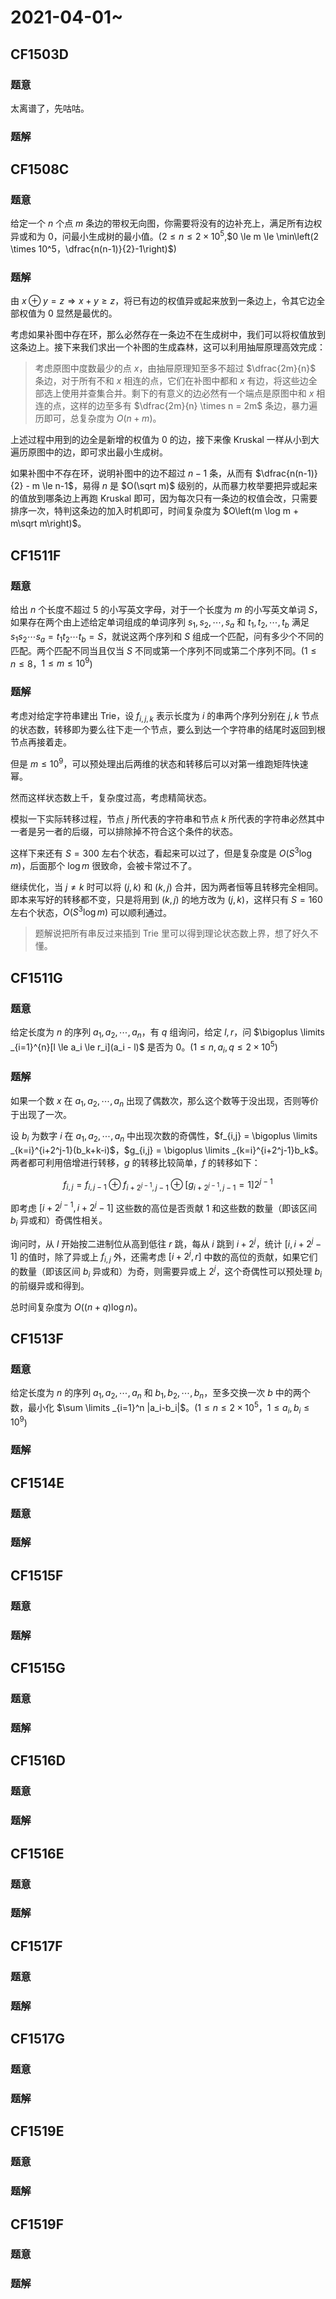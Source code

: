# 2021-04-01~

## **CF1503D**

### 题意

太离谱了，先咕咕。

### 题解



## **CF1508C**

### 题意

给定一个 $n$ 个点 $m$ 条边的带权无向图，你需要将没有的边补充上，满足所有边权异或和为 $0$，问最小生成树的最小值。($2 \le n \le 2 \times 10^5$,$0 \le m \le \min\left(2 \times 10^5，\dfrac{n(n-1)}{2}-1\right)$)

### 题解

由 $x \oplus y=z \Rightarrow x + y \ge z$，将已有边的权值异或起来放到一条边上，令其它边全部权值为 $0$ 显然是最优的。

考虑如果补图中存在环，那么必然存在一条边不在生成树中，我们可以将权值放到这条边上。接下来我们求出一个补图的生成森林，这可以利用抽屉原理高效完成：

> 考虑原图中度数最少的点 $x$，由抽屉原理知至多不超过 $\dfrac{2m}{n}$ 条边，对于所有不和 $x$ 相连的点，它们在补图中都和 $x$ 有边，将这些边全部选上使用并查集合并。剩下的有意义的边必然有一个端点是原图中和 $x$ 相连的点，这样的边至多有 $\dfrac{2m}{n} \times n = 2m$ 条边，暴力遍历即可，总复杂度为 $O(n+m)$。

上述过程中用到的边全是新增的权值为 $0$ 的边，接下来像 Kruskal 一样从小到大遍历原图中的边，即可求出最小生成树。

如果补图中不存在环，说明补图中的边不超过 $n-1$ 条，从而有 $\dfrac{n(n-1)}{2} - m \le n-1$，易得 $n$ 是 $O(\sqrt m)$ 级别的，从而暴力枚举要把异或起来的值放到哪条边上再跑 Kruskal 即可，因为每次只有一条边的权值会改，只需要排序一次，特判这条边的加入时机即可，时间复杂度为 $O\left(m \log m + m\sqrt m\right)$。

## **CF1511F**

### 题意

给出 $n$ 个长度不超过 $5$ 的小写英文字母，对于一个长度为 $m$ 的小写英文单词 $S$，如果存在两个由上述给定单词组成的单词序列 $s_1,s_2,\cdots,s_{a}$ 和 $t_1,t_2,\cdots,t_{b}$ 满足 $s_1s_2\cdots s_a = t_1t_2\cdots t_b = S$，就说这两个序列和 $S$ 组成一个匹配，问有多少个不同的匹配。两个匹配不同当且仅当 $S$ 不同或第一个序列不同或第二个序列不同。($1 \le n \le 8$，$1 \le m \le 10^9$)

### 题解

考虑对给定字符串建出 Trie，设 $f_{i,j,k}$ 表示长度为 $i$ 的串两个序列分别在 $j,k$ 节点的状态数，转移即为要么往下走一个节点，要么到达一个字符串的结尾时返回到根节点再接着走。

但是 $m \le 10^9$，可以预处理出后两维的状态和转移后可以对第一维跑矩阵快速幂。

然而这样状态数上千，复杂度过高，考虑精简状态。

模拟一下实际转移过程，节点 $j$ 所代表的字符串和节点 $k$ 所代表的字符串必然其中一者是另一者的后缀，可以排除掉不符合这个条件的状态。

这样下来还有 $S=300$ 左右个状态，看起来可以过了，但是复杂度是 $O(S^3 \log m)$，后面那个 $\log m$ 很致命，会被卡常过不了。

继续优化，当 $j \ne k$ 时可以将 $(j,k)$ 和 $(k,j)$ 合并，因为两者恒等且转移完全相同。即本来写好的转移都不变，只是将用到 $(k,j)$ 的地方改为 $(j,k)$，这样只有 $S=160$ 左右个状态，$O(S^3 \log m)$ 可以顺利通过。

> 题解说把所有串反过来插到 Trie 里可以得到理论状态数上界，想了好久不懂。

## **CF1511G**

### 题意

给定长度为 $n$ 的序列 $a_1,a_2,\cdots,a_n$，有 $q$ 组询问，给定 $l,r$，问 $\bigoplus \limits _{i=1}^{n}[l \le a_i \le r_i](a_i - l)$ 是否为 $0$。($1 \le n, a_i, q \le 2 \times 10^5$)

### 题解

如果一个数 $x$ 在 $a_1,a_2,\cdots,a_n$ 出现了偶数次，那么这个数等于没出现，否则等价于出现了一次。

设 $b_i$ 为数字 $i$ 在 $a_1,a_2,\cdots,a_n$ 中出现次数的奇偶性，$f_{i,j} = \bigoplus \limits _{k=i}^{i+2^j-1}(b_k+k-i)$，$g_{i,j} = \bigoplus \limits _{k=i}^{i+2^j-1}b_k$。两者都可利用倍增进行转移，$g$ 的转移比较简单，$f$ 的转移如下：

$$
f_{i,j}=f_{i,j-1} \oplus f_{i+2^{j-1},j-1}\oplus [g_{i+2^{j-1},j-1}=1]2^{j-1}
$$

即考虑 $\left[i+2^{j-1},i+2^j-1\right]$ 这些数的高位是否贡献 $1$ 和这些数的数量（即该区间 $b_i$ 异或和）奇偶性相关。

询问时，从 $l$ 开始按二进制位从高到低往 $r$ 跳，每从 $i$ 跳到 $i+2^j$，统计 $[i,i+2^j-1]$ 的值时，除了异或上 $f_{i,j}$ 外，还需考虑 $\left[i+2^j,r\right]$ 中数的高位的贡献，如果它们的数量（即该区间 $b_i$ 异或和）为奇，则需要异或上 $2^j$，这个奇偶性可以预处理 $b_i$ 的前缀异或和得到。

总时间复杂度为 $O\left((n+q)\log n\right)$。

## **CF1513F**

### 题意

给定长度为 $n$ 的序列 $a_1,a_2,\cdots,a_n$ 和 $b_1,b_2,\cdots,b_n$，至多交换一次 $b$ 中的两个数，最小化 $\sum \limits _{i=1}^n |a_i-b_i|$。($1 \le n \le 2 \times 10^5$，$1 \le a_i, b_i \le 10^9$)

### 题解



## **CF1514E**

### 题意



### 题解



## **CF1515F**

### 题意



### 题解



## **CF1515G**

### 题意



### 题解



## **CF1516D**

### 题意



### 题解



## **CF1516E**

### 题意



### 题解



## **CF1517F**

### 题意



### 题解



## **CF1517G**

### 题意



### 题解





## **CF1519E**

### 题意



### 题解



## **CF1519F**

### 题意



### 题解
